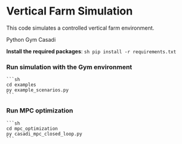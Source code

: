 # Vertical Farm Simulation
This code simulates a controlled vertical farm environment.

Python
Gym
Casadi

**Install the required packages**:
    ```sh
    pip install -r requirements.txt
    ```

### Run simulation with the Gym environment
    ```sh
    cd examples
    py example_scenarios.py
    ```

### Run MPC optimization
    ```sh
    cd mpc_optimization
    py casadi_mpc_closed_loop.py
    ```

